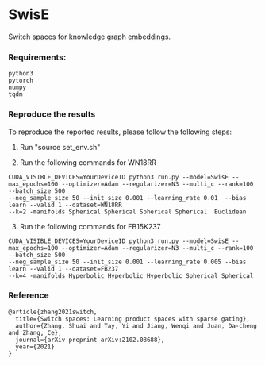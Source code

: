 # SwisE
Switch spaces for knowledge graph embeddings.


### Requirements:
```
python3
pytorch
numpy
tqdm
```

### Reproduce the results

To reproduce the reported results, please follow the following steps:
1. Run "source set_env.sh"

2. Run the following commands for WN18RR
```
CUDA_VISIBLE_DEVICES=YourDeviceID python3 run.py --model=SwisE --max_epochs=100 --optimizer=Adam --regularizer=N3 --multi_c --rank=100  --batch_size 500 
--neg_sample_size 50 --init_size 0.001 --learning_rate 0.01  --bias learn --valid 1 --dataset=WN18RR 
--k=2 -manifolds Spherical Spherical Spherical Spherical  Euclidean
```

3. Run the following commands for FB15K237
```
CUDA_VISIBLE_DEVICES=YourDeviceID python3 run.py --model=SwisE --max_epochs=100 --optimizer=Adam --regularizer=N3 --multi_c --rank=100 --batch_size 500 
--neg_sample_size 50 --init_size 0.001 --learning_rate 0.005 --bias learn --valid 1 --dataset=FB237 
--k=4 -manifolds Hyperbolic Hyperbolic Hyperbolic Spherical Spherical
```

### Reference

```
@article{zhang2021switch,
  title={Switch spaces: Learning product spaces with sparse gating},
  author={Zhang, Shuai and Tay, Yi and Jiang, Wenqi and Juan, Da-cheng and Zhang, Ce},
  journal={arXiv preprint arXiv:2102.08688},
  year={2021}
}
```

